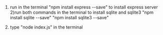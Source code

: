1) run in the terminal "npm install express --save" to install express server
2)run both commands in the terminal to install sqlite and sqlite3
"npm install sqlite --save"
"npm install sqlite3 --save"

3) type "node index.js" in the terminal
